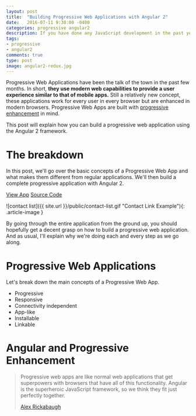 ```yaml
---
layout: post
title:  "Building Progressive Web Applications with Angular 2"
date:   2016-07-11 9:30:00 -0400
categories: progressive angular2
description: If you have done any JavaScript development in the past year, then you may have already heard of Redux. Popularized with the use of React, some developers claim it's the most exciting thing happening in JavaScript at the moment, revolutionizing the way we build our applications and even helping us prevent global warming for good...
tags:
- progressive
- angular2
comments: true
type: post
image: angular2-redux.jpg
---
```

Progressive Web Applications have been the talk of the town in the past few months. In short, **they use modern web capabilities to provide a user experience similar to that of mobile apps.** Still a relatively new concept, these applications work for every user in every browser but are enhanced in modern browsers. Progressive Web Apps are built with [progressive enhancement](http://alistapart.com/article/understandingprogressiveenhancement#section3) in mind.

This post will explain how you can build a progressive web application using the Angular 2 framework.

The breakdown
==================
In this post, we'll go over the basic concepts of a Progressive Web App and what makes them different from regular applications. We'll then build a complete progressive application with Angular 2.

<div class="button-center">
  <a class="blog-button" href="">View App</a>
  <a class="blog-button" href="">Source Code</a>
</div>

![contact list]({{ site.url }}/public/contact-list.gif "Contact Link Example"){: .article-image }

By going through the entire application from the ground up, you should hopefully get a decent grasp on how to build a progressive web application. And as usual, I'll explain why we're doing each and every step as we go along.

Progressive Web Applications
==================
Let's break down the main concepts of a Progressive Web App.

<ul class="inline-list">
<li>Progressive</li>
<li>Responsive</li>
<li>Connectivity independent</li>
<li>App-like</li>
<li>Installable</li>
<li>Linkable</li>
</ul>

Angular and Progressive Enhancement
==================
<blockquote>
  <p>Progressive web apps are like normal web applications that get superpowers with browsers that have all of this functionality. Angular is the superheroic JavaScript framework, so we think they fit just perfectly together.</p>
  <footer><a href="https://twitter.com/synalx">Alex Rickabaugh</a></footer>
</blockquote>